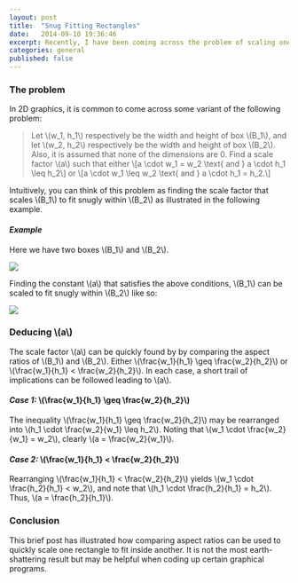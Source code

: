 ```yaml
---
layout: post
title:  "Snug Fitting Rectangles"
date:   2014-09-10 19:36:46
excerpt: Recently, I have been coming across the problem of scaling one rectangle to fit "snugly" within another rectangle. This post gives some formal reasoning behind one solution. 
categories: general 
published: false
---
```


### The problem

In 2D graphics, it is common to come across some variant of the following problem:

>Let \\(w\_1, h\_1\\) respectively be the width and height of box \\(B\_1\\), and
>let \\(w\_2, h\_2\\) respectively be the width and height of box \\(B\_2\\). Also, it is assumed that none of the dimensions are 0. Find
>a scale factor \\(a\\) such that either \\[a \cdot w\_1 = w\_2 \text{ and } a
>\cdot h\_1 \leq h\_2\\]
>or
>\\[a \cdot w\_1 \leq w\_2 \text{ and } a \cdot h\_1 = h\_2.\\]

Intuitively, you can think of this problem as finding the scale factor that scales \\(B\_1\\) to fit snugly within \\(B\_2\\) as illustrated in the following example.

#### *Example*

Here we have two boxes \\(B\_1\\) and \\(B\_2\\).

<img src="{{ site.url }}/assets/boxes.png" class="center" /> 

Finding the constant \\(a\\) that satisfies the above conditions, \\(B\_1\\) can be scaled to fit snugly within \\(B\_2\\) like so:

<img src="{{ site.url }}/assets/box_in_box.png" class="center" /> 

### Deducing \\(a\\)

The scale factor \\(a\\) can be quickly found by by comparing the aspect ratios of
\\(B\_1\\) and \\(B\_2\\). Either \\(\frac{w\_1}{h\_1} \geq \frac{w\_2}{h\_2}\\) or \\(\frac{w\_1}{h\_1} <
\frac{w\_2}{h\_2}\\). In each case, a short trail of implications can be followed leading to \\(a\\). 

#### *Case 1:* \\(\frac{w\_1}{h\_1} \geq \frac{w\_2}{h\_2}\\)

The inequality \\(\frac{w\_1}{h\_1} \geq \frac{w\_2}{h\_2}\\) may be rearranged
into \\(h\_1 \cdot \frac{w\_2}{w\_1} \leq h\_2\\). Noting that \\(w\_1 \cdot
\frac{w\_2}{w\_1} = w\_2\\), clearly \\(a = \frac{w\_2}{w\_1}\\).

#### *Case 2:* \\(\frac{w\_1}{h\_1} < \frac{w\_2}{h\_2}\\)

Rearranging \\(\frac{w\_1}{h\_1} < \frac{w\_2}{h\_2}\\) yields \\(w\_1 \cdot
\frac{h\_2}{h\_1} < w\_2\\), and note that \\(h\_1 \cdot \frac{h\_2}{h\_1} = h\_2\\).
Thus, \\(a = \frac{h\_2}{h\_1}\\).

### Conclusion

This brief post has illustrated how comparing aspect ratios can be used to
quickly scale one rectangle to fit inside another. It is not the most earth-shattering result but may be helpful when coding up certain graphical
programs. 

